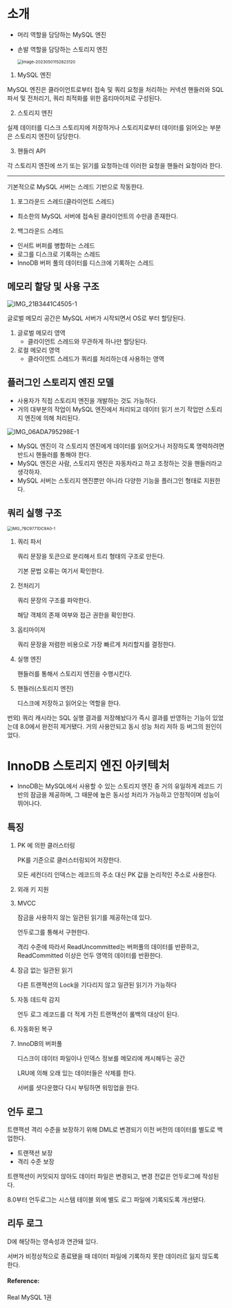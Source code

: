 # 소개

- 머리 역할을 담당하는 MySQL 엔진

- 손발 역할을 담당하는 스토리지 엔진

  <img src="images/image-20230501152823120.png" alt="image-20230501152823120" style="zoom: 67%;" />

1. MySQL 엔진

MySQL 엔진은 클라이언트로부터 접속 및 쿼리 요청을 처리하는 커넥션 핸들러와 SQL 파서 및 전처리기, 쿼리 최적화를 위한 옵티마이저로 구성된다.

2. 스토리지 엔진

실제 데이터를 디스크 스토리지에 저장하거나 스토리지로부터 데이터를 읽어오는 부분은 스토리지 엔진이 담당한다.

3. 핸들러 API

각 스토리지 엔진에 쓰기 또는 읽기를 요청하는데 이러한 요청을 핸들러 요청이라 한다.

---

기본적으로 MySQL 서버는 스레드 기반으로 작동한다.

1. 포그라운드 스레드(클라이언트 스레드)

- 최소한의 MySQL 서버에 접속된 클라이언트의 수만큼 존재한다.

2. 백그라운드 스레드

- 인서트 버퍼를 병합하는 스레드
- 로그를 디스크로 기록하는 스레드
- InnoDB 버퍼 풀의 데이터를 디스크에 기록하는 스레드



## 메모리 할당 및 사용 구조

![IMG_21B3441C4505-1](images/IMG_21B3441C4505-1.jpeg)

글로벌 메모리 공간은 MySQL 서버가 시작되면서 OS로 부터 할당된다.

1. 글로벌 메모리 영역
   - 클라이언트 스레드와 무관하게 하나만 할당된다.
2. 로컬 메모리 영역
   - 클라이언트 스레드가 쿼리를 처리하는데 사용하는 영역



## 플러그인 스토리지 엔진 모델

- 사용자가 직접 스토리지 엔진을 개발하는 것도 가능하다.
- 거의 대부분의 작업이 MySQL 엔진에서 처리되고 데이터 읽기 쓰기 작업만 스토리지 엔진에 의해 처리된다.

![IMG_06ADA795298E-1](images/IMG_06ADA795298E-1.jpeg)

- MySQL 엔진이 각 스토리지 엔진에게 데이터를 읽어오거나 저장하도록 명력하려면 반드시 핸들러를 통해야 한다.
- MySQL 엔진은 사람, 스토리지 엔진은 자동차라고 하고 조정하는 것을 핸들러라고 생각하자.
- MySQL 서버는 스토리지 엔진뿐만 아니라 다양한 기능을 플러그인 형태로 지원한다.



## 쿼리 실행 구조

<img src="images/IMG_7BC9771DC9A0-1.jpeg" alt="IMG_7BC9771DC9A0-1" style="zoom:67%;" />

1. 쿼리 파서

   쿼리 문장을 토큰으로 분리해서 트리 형태의 구조로 만든다.

   기본 문법 오류는 여기서 확인한다.

2. 전처리기

   쿼리 문장의 구조를 파악한다.

   해당 객체의 존재 여부와 접근 권한을 확인한다.

3. 옵티마이저

   쿼리 문장을 저렴한 비용으로 가장 빠르게 처리할지를 결정한다.

4. 실행 엔진

   핸들러를 통해서 스토리지 엔진을 수행시킨다.

5. 핸들러(스토리지 엔진)

   디스크에 저장하고 읽어오는 역할을 한다.



번외) 쿼리 캐시라는 SQL 실행 결과를 저장해놨다가 즉시 결과를 반영하는 기능이 있었는데 8.0에서 완전히 제거됐다. 거의 사용안되고 동시 성능 처리 저하 등 버그의 원인이었다.



# InnoDB 스토리지 엔진 아키텍처

- InnoDB는 MySQL에서 사용할 수 있는 스토리지 엔진 중 거의 유일하게 레코드 기반의 잠금을 제공하며, 그 때문에 높은 동시성 처리가 가능하고 안정적이며 성능이 뛰어나다.

## 특징

1. PK 에 의한 클러스터링

   PK를 기준으로 클러스터링되어 저장한다.

   모든 세컨더리 인덱스는 레코드의 주소 대신 PK 값을 논리적인 주소로 사용한다.

2. 외래 키 지원

3. MVCC

   잠금을 사용하지 않는 일관된 읽기를 제공하는데 있다.

   언두로그를 통해서 구현한다.

   격리 수준에 따라서 ReadUncommitted는 버퍼풀의 데이터를 반환하고, ReadCommitted 이상은 언두 영역의 데이터를 반환한다.

4. 잠금 없는 일관된 읽기

   다른 트랜잭션의 Lock을 기다리지 않고 일관된 읽기가 가능하다

5. 자동 데드락 감지

   언두 로그 레코드를 더 적게 가진 트랜잭션이 롤백의 대상이 된다.

6. 자동화된 복구

7. InnoDB의 버퍼풀

   디스크이 데이터 파일이나 인덱스 정보를 메모리에 캐시해두는 공간

   LRU에 의해 오래 있는 데이터들은 삭제를 한다.

   서버를 셧다운했다 다시 부팅하면 워밍업을 한다.



## 언두 로그

트랜잭션 격리 수준을 보장하기 위해 DML로 변경되기 이전 버전의 데이터를 별도로 백업한다.

- 트랜잭션 보장
- 격리 수준 보장

트랜잭션이 커밋되지 않아도 데이터 파일은 변경되고, 변경 전값은 언두로그에 작성된다.

8.0부터 언두로그는 시스템 테이블 외에 별도 로그 파일에 기록되도록 개선됐다.



## 리두 로그

D에 해당하는 영속성과 연관돼 있다.

서버가 비정상적으로 종료됐을 때 데이터 파일에 기록하지 못한 데이러르 잃지 않도록 한다.



#### Reference:

Real MySQL 1권